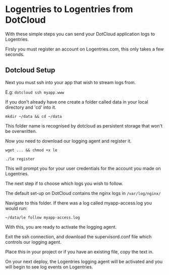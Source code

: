 Logentries to Logentries from DotCloud
=======================================

With these simple steps you can send your DotCloud application logs to Logentries.

Firsly you must register an account on Logentries.com, this only takes a few seconds.

Dotcloud Setup
--------------

Next you must ssh into your app that wish to stream logs from.

E.g:   `dotcloud ssh myapp.www`

If you don't already have one create a folder called data in your local directory and 'cd' into it.

`mkdir ~/data && cd ~/data`

This folder name is recognised by dotcloud as persistent storage that won't be overwritten.

Now you need to download our logging agent and register it.

`wget ... && chmod +x le`

`./le register`

This will prompt you for your user credentials for the account you made on Logentries.

The next step if to choose which logs you wish to follow.

The default set-up on DotCloud contains the nginx logs in `/var/log/nginx/`

Navigate to this folder. If there was a log called myapp-access.log you would run:

`~/data/le follow myapp-access.log`

With this, you are ready to activate the logging agent.

Exit the ssh connection, and download the supervisord.conf file which controls our logging agent.

Place this in your project or if you have an existing file, copy the text in.

On your next deploy, the Logentries logging agent will be activated and you will begin to see
log events on Logentries.


